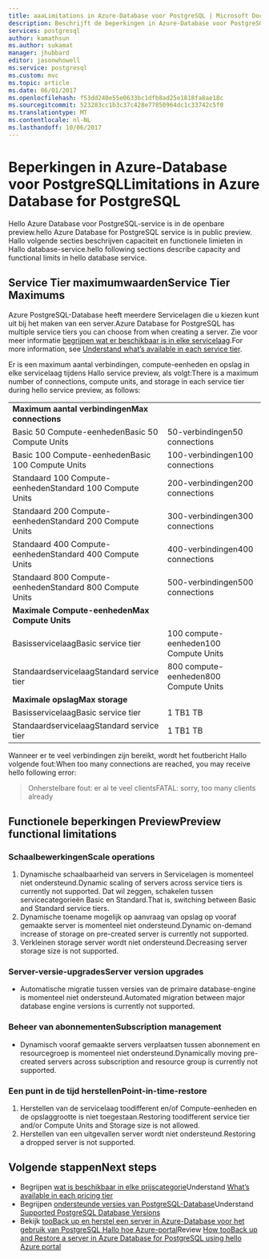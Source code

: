 ```yaml
---
title: aaaLimitations in Azure-Database voor PostgreSQL | Microsoft Docs
description: Beschrijft de beperkingen in Azure-Database voor PostgreSQL.
services: postgresql
author: kamathsun
ms.author: sukamat
manager: jhubbard
editor: jasonwhowell
ms.service: postgresql
ms.custom: mvc
ms.topic: article
ms.date: 06/01/2017
ms.openlocfilehash: f53dd240e55e0633bc1dfb8ad25e1818fa8ae18c
ms.sourcegitcommit: 523283cc1b3c37c428e77850964dc1c33742c5f0
ms.translationtype: MT
ms.contentlocale: nl-NL
ms.lasthandoff: 10/06/2017
---
```

# <a name="limitations-in-azure-database-for-postgresql"></a><span data-ttu-id="28bb7-103">Beperkingen in Azure-Database voor PostgreSQL</span><span class="sxs-lookup"><span data-stu-id="28bb7-103">Limitations in Azure Database for PostgreSQL</span></span>
<span data-ttu-id="28bb7-104">Hello Azure Database voor PostgreSQL-service is in de openbare preview.</span><span class="sxs-lookup"><span data-stu-id="28bb7-104">hello Azure Database for PostgreSQL service is in public preview.</span></span> <span data-ttu-id="28bb7-105">Hallo volgende secties beschrijven capaciteit en functionele limieten in Hallo database-service.</span><span class="sxs-lookup"><span data-stu-id="28bb7-105">hello following sections describe capacity and functional limits in hello database service.</span></span>

## <a name="service-tier-maximums"></a><span data-ttu-id="28bb7-106">Service Tier maximumwaarden</span><span class="sxs-lookup"><span data-stu-id="28bb7-106">Service Tier Maximums</span></span>
<span data-ttu-id="28bb7-107">Azure PostgreSQL-Database heeft meerdere Servicelagen die u kiezen kunt uit bij het maken van een server.</span><span class="sxs-lookup"><span data-stu-id="28bb7-107">Azure Database for PostgreSQL has multiple service tiers you can choose from when creating a server.</span></span> <span data-ttu-id="28bb7-108">Zie voor meer informatie [begrijpen wat er beschikbaar is in elke servicelaag](concepts-service-tiers.md).</span><span class="sxs-lookup"><span data-stu-id="28bb7-108">For more information, see [Understand what’s available in each service tier](concepts-service-tiers.md).</span></span>  

<span data-ttu-id="28bb7-109">Er is een maximum aantal verbindingen, compute-eenheden en opslag in elke servicelaag tijdens Hallo service preview, als volgt:</span><span class="sxs-lookup"><span data-stu-id="28bb7-109">There is a maximum number of connections, compute units, and storage in each service tier during hello service preview, as follows:</span></span> 

|                            |                   |
| :------------------------- | :---------------- |
| <span data-ttu-id="28bb7-110">**Maximum aantal verbindingen**</span><span class="sxs-lookup"><span data-stu-id="28bb7-110">**Max connections**</span></span>        |                   |
| <span data-ttu-id="28bb7-111">Basic 50 Compute-eenheden</span><span class="sxs-lookup"><span data-stu-id="28bb7-111">Basic 50 Compute Units</span></span>     | <span data-ttu-id="28bb7-112">50-verbindingen</span><span class="sxs-lookup"><span data-stu-id="28bb7-112">50 connections</span></span>    |
| <span data-ttu-id="28bb7-113">Basic 100 Compute-eenheden</span><span class="sxs-lookup"><span data-stu-id="28bb7-113">Basic 100 Compute Units</span></span>    | <span data-ttu-id="28bb7-114">100-verbindingen</span><span class="sxs-lookup"><span data-stu-id="28bb7-114">100 connections</span></span>   |
| <span data-ttu-id="28bb7-115">Standaard 100 Compute-eenheden</span><span class="sxs-lookup"><span data-stu-id="28bb7-115">Standard 100 Compute Units</span></span> | <span data-ttu-id="28bb7-116">200-verbindingen</span><span class="sxs-lookup"><span data-stu-id="28bb7-116">200 connections</span></span>   |
| <span data-ttu-id="28bb7-117">Standaard 200 Compute-eenheden</span><span class="sxs-lookup"><span data-stu-id="28bb7-117">Standard 200 Compute Units</span></span> | <span data-ttu-id="28bb7-118">300-verbindingen</span><span class="sxs-lookup"><span data-stu-id="28bb7-118">300 connections</span></span>   |
| <span data-ttu-id="28bb7-119">Standaard 400 Compute-eenheden</span><span class="sxs-lookup"><span data-stu-id="28bb7-119">Standard 400 Compute Units</span></span> | <span data-ttu-id="28bb7-120">400-verbindingen</span><span class="sxs-lookup"><span data-stu-id="28bb7-120">400 connections</span></span>   |
| <span data-ttu-id="28bb7-121">Standaard 800 Compute-eenheden</span><span class="sxs-lookup"><span data-stu-id="28bb7-121">Standard 800 Compute Units</span></span> | <span data-ttu-id="28bb7-122">500-verbindingen</span><span class="sxs-lookup"><span data-stu-id="28bb7-122">500 connections</span></span>   |
| <span data-ttu-id="28bb7-123">**Maximale Compute-eenheden**</span><span class="sxs-lookup"><span data-stu-id="28bb7-123">**Max Compute Units**</span></span>      |                   |
| <span data-ttu-id="28bb7-124">Basisservicelaag</span><span class="sxs-lookup"><span data-stu-id="28bb7-124">Basic service tier</span></span>         | <span data-ttu-id="28bb7-125">100 compute-eenheden</span><span class="sxs-lookup"><span data-stu-id="28bb7-125">100 Compute Units</span></span> |
| <span data-ttu-id="28bb7-126">Standaardservicelaag</span><span class="sxs-lookup"><span data-stu-id="28bb7-126">Standard service tier</span></span>      | <span data-ttu-id="28bb7-127">800 compute-eenheden</span><span class="sxs-lookup"><span data-stu-id="28bb7-127">800 Compute Units</span></span> |
| <span data-ttu-id="28bb7-128">**Maximale opslag**</span><span class="sxs-lookup"><span data-stu-id="28bb7-128">**Max storage**</span></span>            |                   |
| <span data-ttu-id="28bb7-129">Basisservicelaag</span><span class="sxs-lookup"><span data-stu-id="28bb7-129">Basic service tier</span></span>         | <span data-ttu-id="28bb7-130">1 TB</span><span class="sxs-lookup"><span data-stu-id="28bb7-130">1 TB</span></span>              |
| <span data-ttu-id="28bb7-131">Standaardservicelaag</span><span class="sxs-lookup"><span data-stu-id="28bb7-131">Standard service tier</span></span>      | <span data-ttu-id="28bb7-132">1 TB</span><span class="sxs-lookup"><span data-stu-id="28bb7-132">1 TB</span></span>              |

<span data-ttu-id="28bb7-133">Wanneer er te veel verbindingen zijn bereikt, wordt het foutbericht Hallo volgende fout:</span><span class="sxs-lookup"><span data-stu-id="28bb7-133">When too many connections are reached, you may receive hello following error:</span></span>
> <span data-ttu-id="28bb7-134">Onherstelbare fout: er al te veel clients</span><span class="sxs-lookup"><span data-stu-id="28bb7-134">FATAL:  sorry, too many clients already</span></span>

## <a name="preview-functional-limitations"></a><span data-ttu-id="28bb7-135">Functionele beperkingen Preview</span><span class="sxs-lookup"><span data-stu-id="28bb7-135">Preview functional limitations</span></span>
### <a name="scale-operations"></a><span data-ttu-id="28bb7-136">Schaalbewerkingen</span><span class="sxs-lookup"><span data-stu-id="28bb7-136">Scale operations</span></span>
1.  <span data-ttu-id="28bb7-137">Dynamische schaalbaarheid van servers in Servicelagen is momenteel niet ondersteund.</span><span class="sxs-lookup"><span data-stu-id="28bb7-137">Dynamic scaling of servers across service tiers is currently not supported.</span></span> <span data-ttu-id="28bb7-138">Dat wil zeggen, schakelen tussen servicecategorieën Basic en Standard.</span><span class="sxs-lookup"><span data-stu-id="28bb7-138">That is, switching between Basic and Standard service tiers.</span></span>
2.  <span data-ttu-id="28bb7-139">Dynamische toename mogelijk op aanvraag van opslag op vooraf gemaakte server is momenteel niet ondersteund.</span><span class="sxs-lookup"><span data-stu-id="28bb7-139">Dynamic on-demand increase of storage on pre-created server is currently not supported.</span></span>
3.  <span data-ttu-id="28bb7-140">Verkleinen storage server wordt niet ondersteund.</span><span class="sxs-lookup"><span data-stu-id="28bb7-140">Decreasing server storage size is not supported.</span></span>

### <a name="server-version-upgrades"></a><span data-ttu-id="28bb7-141">Server-versie-upgrades</span><span class="sxs-lookup"><span data-stu-id="28bb7-141">Server version upgrades</span></span>
- <span data-ttu-id="28bb7-142">Automatische migratie tussen versies van de primaire database-engine is momenteel niet ondersteund.</span><span class="sxs-lookup"><span data-stu-id="28bb7-142">Automated migration between major database engine versions is currently not supported.</span></span>

### <a name="subscription-management"></a><span data-ttu-id="28bb7-143">Beheer van abonnementen</span><span class="sxs-lookup"><span data-stu-id="28bb7-143">Subscription management</span></span>
- <span data-ttu-id="28bb7-144">Dynamisch vooraf gemaakte servers verplaatsen tussen abonnement en resourcegroep is momenteel niet ondersteund.</span><span class="sxs-lookup"><span data-stu-id="28bb7-144">Dynamically moving pre-created servers across subscription and resource group is currently not supported.</span></span>

### <a name="point-in-time-restore"></a><span data-ttu-id="28bb7-145">Een punt in de tijd herstellen</span><span class="sxs-lookup"><span data-stu-id="28bb7-145">Point-in-time-restore</span></span>
1.  <span data-ttu-id="28bb7-146">Herstellen van de servicelaag toodifferent en/of Compute-eenheden en de opslaggrootte is niet toegestaan.</span><span class="sxs-lookup"><span data-stu-id="28bb7-146">Restoring toodifferent service tier and/or Compute Units and Storage size is not allowed.</span></span>
2.  <span data-ttu-id="28bb7-147">Herstellen van een uitgevallen server wordt niet ondersteund.</span><span class="sxs-lookup"><span data-stu-id="28bb7-147">Restoring a dropped server is not supported.</span></span>

## <a name="next-steps"></a><span data-ttu-id="28bb7-148">Volgende stappen</span><span class="sxs-lookup"><span data-stu-id="28bb7-148">Next steps</span></span>
- <span data-ttu-id="28bb7-149">Begrijpen [wat is beschikbaar in elke prijscategorie](concepts-service-tiers.md)</span><span class="sxs-lookup"><span data-stu-id="28bb7-149">Understand [What’s available in each pricing tier](concepts-service-tiers.md)</span></span>
- <span data-ttu-id="28bb7-150">Begrijpen [ondersteunde versies van PostgreSQL-Database](concepts-supported-versions.md)</span><span class="sxs-lookup"><span data-stu-id="28bb7-150">Understand [Supported PostgreSQL Database Versions](concepts-supported-versions.md)</span></span>
- <span data-ttu-id="28bb7-151">Bekijk [tooBack up en herstel een server in Azure-Database voor het gebruik van PostgreSQL Hallo hoe Azure-portal](howto-restore-server-portal.md)</span><span class="sxs-lookup"><span data-stu-id="28bb7-151">Review [How tooBack up and Restore a server in Azure Database for PostgreSQL using hello Azure portal](howto-restore-server-portal.md)</span></span>
